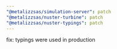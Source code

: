 ```yaml
---
"@metalizzsas/simulation-server": patch
"@metalizzsas/nuster-turbine": patch
"@metalizzsas/nuster-typings": patch
---
```


fix: typings were used in production
